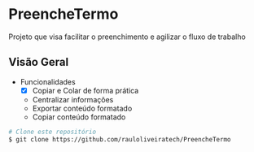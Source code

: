 # PreencheTermo
Projeto que visa facilitar o preenchimento e agilizar o fluxo de trabalho

## Visão Geral

- Funcionalidades
    - [x] Copiar e Colar de forma prática
    - Centralizar informações
    - Exportar conteúdo formatado
    - Copiar conteúdo formatado


```bash
# Clone este repositório
$ git clone https://github.com/rauloliveiratech/PreencheTermo
```
